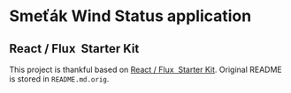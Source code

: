 # Smeťák Wind Status application

## React / Flux &nbsp;Starter Kit

This project is thankful based on [React / Flux &nbsp;Starter Kit](https://github.com/kriasoft/react-starter-kit).
Original README is stored in `README.md.orig`.
